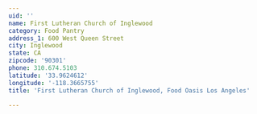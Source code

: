 ```yaml
---
uid: ''
name: First Lutheran Church of Inglewood
category: Food Pantry
address_1: 600 West Queen Street
city: Inglewood
state: CA
zipcode: '90301'
phone: 310.674.5103
latitude: '33.9624612'
longitude: '-118.3665755'
title: 'First Lutheran Church of Inglewood, Food Oasis Los Angeles'

---
```

